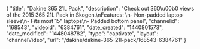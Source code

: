 {
    "title": "Dakine 365 21L Pack",
    "description": "Check out 360\u00b0 views of the 2015 365 21L Pack in Skogen.\nFeatures: \n- Non-padded laptop sleeve\n- Fits most 15\" laptops\n- Padded bottom panel",
    "channelid": "168543",
    "videoid": "6384761",
    "date_created": "1440801573",
    "date_modified": "1448048782",
    "type": "captivate",
    "layout": "channelVideo",
    "url": "\/dakine\/dakine-365-21l-pack\/168543-6384761"
}
